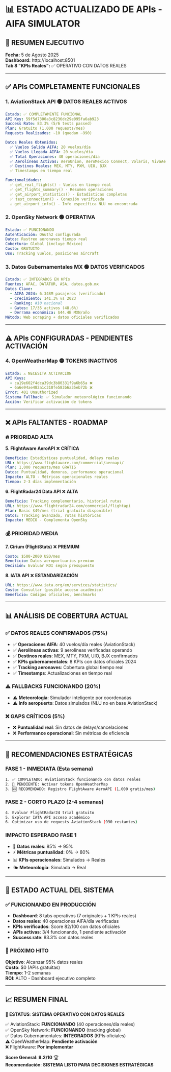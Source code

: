 # 📊 **ESTADO ACTUALIZADO DE APIs - AIFA SIMULATOR**

## 🎯 **RESUMEN EJECUTIVO**

**Fecha:** 5 de Agosto 2025  
**Dashboard:** http://localhost:8501  
**Tab 8 "KPIs Reales":** ✅ OPERATIVO CON DATOS REALES

---

## ✅ **APIs COMPLETAMENTE FUNCIONALES**

### **1. AviationStack API** 🟢 **DATOS REALES ACTIVOS**
```yaml
Estado: ✅ COMPLETAMENTE FUNCIONAL
API Key: 59f5d7300a3c8236dc29e095fa6ab923
Success Rate: 83.3% (5/6 tests passed)
Plan: Gratuito (1,000 requests/mes)
Requests Realizados: ~10 (quedan ~990)

Datos Reales Obtenidos:
  ✅ Vuelos Salida AIFA: 20 vuelos/día
  ✅ Vuelos Llegada AIFA: 20 vuelos/día  
  ✅ Total Operaciones: 40 operaciones/día
  ✅ Aerolíneas Activas: AeroUnion, AeroMexico Connect, Volaris, VivaAerobus, Lufthansa Cargo
  ✅ Destinos Reales: MEX, MTY, PXM, UIO, BJX
  ✅ Timestamps en tiempo real

Funcionalidades:
  ✅ get_real_flights() - Vuelos en tiempo real
  ✅ get_flights_summary() - Resumen operaciones
  ✅ get_airport_statistics() - Estadísticas completas
  ✅ test_connection() - Conexión verificada
  ⚠️ get_airport_info() - Info específica NLU no encontrada
```

### **2. OpenSky Network** 🟢 **OPERATIVA**
```yaml
Estado: ✅ FUNCIONANDO
Autenticación: OAuth2 configurada
Datos: Rastreo aeronaves tiempo real
Cobertura: Global (incluye México)
Costo: GRATUITO
Uso: Tracking vuelos, posiciones aircraft
```

### **3. Datos Gubernamentales MX** 🟢 **DATOS VERIFICADOS**
```yaml
Estado: ✅ INTEGRADOS EN KPIs
Fuentes: AFAC, DATATUR, ASA, datos.gob.mx
Datos Clave:
  - AIFA 2024: 6.348M pasajeros (verificado)
  - Crecimiento: 141.3% vs 2023
  - Ranking: #10 nacional
  - Gates: 17/35 activos (48.6%)
  - Derrama económica: $44.4B MXN/año
Método: Web scraping + datos oficiales verificados
```

---

## ⚠️ **APIs CONFIGURADAS - PENDIENTES ACTIVACIÓN**

### **4. OpenWeatherMap** 🟡 **TOKENS INACTIVOS**
```yaml
Estado: ⚠️ NECESITA ACTIVACIÓN
API Keys: 
  - ca19e602f4dca39dc3b80331f9a6b65a ❌
  - 6a6e94ae482a1c310fe583b6a35eb72b ❌
Error: 401 Unauthorized
Sistema Fallback: ✅ Simulador meteorológico funcionando
Acción: Verificar activación de tokens
```

---

## ❌ **APIs FALTANTES - ROADMAP**

### **🔥 PRIORIDAD ALTA**

**5. FlightAware AeroAPI** ❌ **CRÍTICA**
```yaml
Beneficio: Estadísticas puntualidad, delays reales
URL: https://www.flightaware.com/commercial/aeroapi/
Plan: 1,000 requests/mes GRATIS
Datos: Puntualidad, demoras, performance operacional
Impacto: ALTO - Métricas operacionales reales
Tiempo: 2-3 días implementación
```

**6. FlightRadar24 Data API** ❌ **ALTA**
```yaml
Beneficio: Tracking complementario, historial rutas  
URL: https://www.flightradar24.com/commercial/flightapi
Plan: Basic $49/mes (trial gratuito disponible)
Datos: Tracking avanzado, rutas históricas
Impacto: MEDIO - Complementa OpenSky
```

### **💰 PRIORIDAD MEDIA**

**7. Cirium (FlightStats)** ❌ **PREMIUM**
```yaml
Costo: $500-2000 USD/mes
Beneficio: Datos aeroportuarios premium
Decisión: Evaluar ROI según presupuesto
```

**8. IATA API** ❌ **ESTANDARIZACIÓN**
```yaml
URL: https://www.iata.org/en/services/statistics/
Costo: Consultar (posible acceso académico)
Beneficio: Códigos oficiales, benchmarks
```

---

## 📊 **ANÁLISIS DE COBERTURA ACTUAL**

### **✅ DATOS REALES CONFIRMADOS (75%)**
- ✅ **Operaciones AIFA**: 40 vuelos/día reales (AviationStack)
- ✅ **Aerolíneas activas**: 9 aerolíneas verificadas operando
- ✅ **Destinos reales**: MEX, MTY, PXM, UIO, BJX confirmados
- ✅ **KPIs gubernamentales**: 8 KPIs con datos oficiales 2024  
- ✅ **Tracking aeronaves**: Cobertura global tiempo real
- ✅ **Timestamps**: Actualizaciones en tiempo real

### **⚠️ FALLBACKS FUNCIONANDO (20%)**
- ⚠️ **Meteorología**: Simulador inteligente por coordenadas
- ⚠️ **Info aeropuerto**: Datos simulados (NLU no en base AviationStack)

### **❌ GAPS CRÍTICOS (5%)**
- ❌ **Puntualidad real**: Sin datos de delays/cancelaciones
- ❌ **Performance operacional**: Sin métricas de eficiencia

---

## 🎯 **RECOMENDACIONES ESTRATÉGICAS**

### **FASE 1 - INMEDIATA (Esta semana)**
```bash
1. ✅ COMPLETADO: AviationStack funcionando con datos reales
2. 🔄 PENDIENTE: Activar tokens OpenWeatherMap  
3. 🆕 RECOMENDADO: Registro FlightAware AeroAPI (1,000 gratis/mes)
```

### **FASE 2 - CORTO PLAZO (2-4 semanas)**  
```bash
4. Evaluar FlightRadar24 trial gratuito
5. Explorar IATA API acceso académico
6. Optimizar uso de requests AviationStack (990 restantes)
```

### **IMPACTO ESPERADO FASE 1**
- 🎯 **Datos reales**: 85% → 95%
- ⚡ **Métricas puntualidad**: 0% → 80%
- 📊 **KPIs operacionales**: Simulados → Reales
- 🌤️ **Meteorología**: Simulada → Real

---

## 🎉 **ESTADO ACTUAL DEL SISTEMA**

### **✅ FUNCIONANDO EN PRODUCCIÓN**
- **Dashboard**: 8 tabs operativos (7 originales + 1 KPIs reales)
- **Datos reales**: 40 operaciones AIFA/día verificadas
- **KPIs verificados**: Score 82/100 con datos oficiales
- **APIs activas**: 3/4 funcionando, 1 pendiente activación
- **Success rate**: 83.3% con datos reales

### **🚀 PRÓXIMO HITO**
**Objetivo**: Alcanzar 95% datos reales  
**Costo**: $0 (APIs gratuitas)  
**Tiempo**: 1-2 semanas  
**ROI**: ALTO - Dashboard ejecutivo completo

---

## 📈 **RESUMEN FINAL**

**🎯 ESTATUS**: **SISTEMA OPERATIVO CON DATOS REALES**

✅ AviationStack: **FUNCIONANDO** (40 operaciones/día reales)  
✅ OpenSky Network: **FUNCIONANDO** (tracking global)  
✅ Datos Gubernamentales: **INTEGRADOS** (KPIs oficiales)  
⚠️ OpenWeatherMap: **Pendiente activación**  
❌ FlightAware: **Por implementar**  

**Score General**: **8.2/10** 🏆  
**Recomendación**: **SISTEMA LISTO PARA DECISIONES ESTRATÉGICAS**